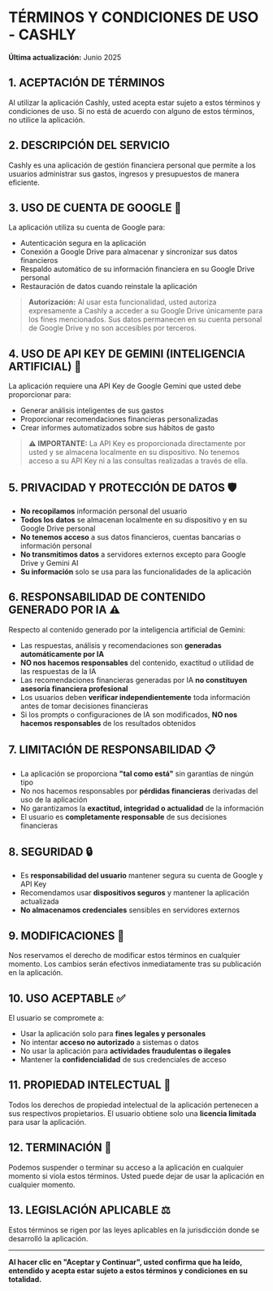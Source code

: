 # TÉRMINOS Y CONDICIONES DE USO - CASHLY

**Última actualización:** Junio 2025

## 1. ACEPTACIÓN DE TÉRMINOS

Al utilizar la aplicación Cashly, usted acepta estar sujeto a estos términos y condiciones de uso. Si no está de acuerdo con alguno de estos términos, no utilice la aplicación.

## 2. DESCRIPCIÓN DEL SERVICIO

Cashly es una aplicación de gestión financiera personal que permite a los usuarios administrar sus gastos, ingresos y presupuestos de manera eficiente.

## 3. USO DE CUENTA DE GOOGLE 🔐

La aplicación utiliza su cuenta de Google para:
- Autenticación segura en la aplicación
- Conexión a Google Drive para almacenar y sincronizar sus datos financieros
- Respaldo automático de su información financiera en su Google Drive personal
- Restauración de datos cuando reinstale la aplicación

> **Autorización:** Al usar esta funcionalidad, usted autoriza expresamente a Cashly a acceder a su Google Drive únicamente para los fines mencionados. Sus datos permanecen en su cuenta personal de Google Drive y no son accesibles por terceros.

## 4. USO DE API KEY DE GEMINI (INTELIGENCIA ARTIFICIAL) 🤖

La aplicación requiere una API Key de Google Gemini que usted debe proporcionar para:
- Generar análisis inteligentes de sus gastos
- Proporcionar recomendaciones financieras personalizadas
- Crear informes automatizados sobre sus hábitos de gasto

> **⚠️ IMPORTANTE:** La API Key es proporcionada directamente por usted y se almacena localmente en su dispositivo. No tenemos acceso a su API Key ni a las consultas realizadas a través de ella.

## 5. PRIVACIDAD Y PROTECCIÓN DE DATOS 🛡️

- **No recopilamos** información personal del usuario
- **Todos los datos** se almacenan localmente en su dispositivo y en su Google Drive personal
- **No tenemos acceso** a sus datos financieros, cuentas bancarias o información personal
- **No transmitimos datos** a servidores externos excepto para Google Drive y Gemini AI
- **Su información** solo se usa para las funcionalidades de la aplicación

## 6. RESPONSABILIDAD DE CONTENIDO GENERADO POR IA ⚠️

Respecto al contenido generado por la inteligencia artificial de Gemini:

- Las respuestas, análisis y recomendaciones son **generadas automáticamente por IA**
- **NO nos hacemos responsables** del contenido, exactitud o utilidad de las respuestas de la IA
- Las recomendaciones financieras generadas por IA **no constituyen asesoría financiera profesional**
- Los usuarios deben **verificar independientemente** toda información antes de tomar decisiones financieras
- Si los prompts o configuraciones de IA son modificados, **NO nos hacemos responsables** de los resultados obtenidos

## 7. LIMITACIÓN DE RESPONSABILIDAD 📋

- La aplicación se proporciona **"tal como está"** sin garantías de ningún tipo
- No nos hacemos responsables por **pérdidas financieras** derivadas del uso de la aplicación
- No garantizamos la **exactitud, integridad o actualidad** de la información
- El usuario es **completamente responsable** de sus decisiones financieras

## 8. SEGURIDAD 🔒

- Es **responsabilidad del usuario** mantener segura su cuenta de Google y API Key
- Recomendamos usar **dispositivos seguros** y mantener la aplicación actualizada
- **No almacenamos credenciales** sensibles en servidores externos

## 9. MODIFICACIONES 📝

Nos reservamos el derecho de modificar estos términos en cualquier momento. Los cambios serán efectivos inmediatamente tras su publicación en la aplicación.

## 10. USO ACEPTABLE ✅

El usuario se compromete a:
- Usar la aplicación solo para **fines legales y personales**
- No intentar **acceso no autorizado** a sistemas o datos
- No usar la aplicación para **actividades fraudulentas o ilegales**
- Mantener la **confidencialidad** de sus credenciales de acceso

## 11. PROPIEDAD INTELECTUAL 📄

Todos los derechos de propiedad intelectual de la aplicación pertenecen a sus respectivos propietarios. El usuario obtiene solo una **licencia limitada** para usar la aplicación.

## 12. TERMINACIÓN 🚪

Podemos suspender o terminar su acceso a la aplicación en cualquier momento si viola estos términos. Usted puede dejar de usar la aplicación en cualquier momento.

## 13. LEGISLACIÓN APLICABLE ⚖️

Estos términos se rigen por las leyes aplicables en la jurisdicción donde se desarrolló la aplicación.


---

**Al hacer clic en "Aceptar y Continuar", usted confirma que ha leído, entendido y acepta estar sujeto a estos términos y condiciones en su totalidad.**
